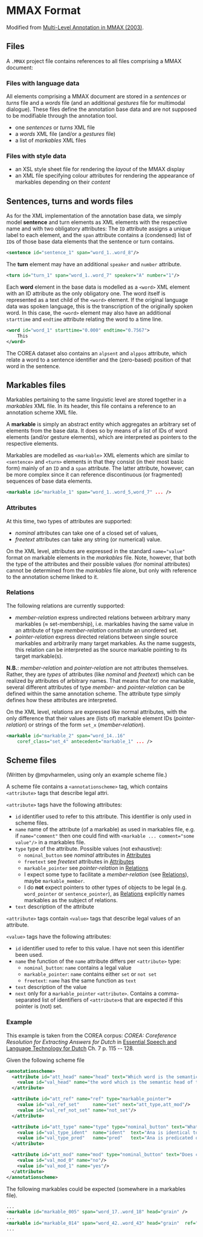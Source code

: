 # MMAX Format
Modified from [Multi-Level Annotation in MMAX (2003)][MMAX].

## Files
A `.MMAX` project file contains references to all files comprising a MMAX document:

### Files with language data
All elements comprising a MMAX document are stored in a _sentences_ or _turns_ file and a _words_ file (and an additional _gestures_ file for multimodal dialogue).
These files define the annotation base data and are not supposed to be modifiable through the annotation tool.

 - one _sentences_ or _turns_ XML file
 - a _words_ XML file (and/or a _gestures_ file)
 - a list of _markables_ XML files

### Files with style data

 - an XSL style sheet file for rendering the _layout_ of the MMAX display
 - an XML file specifying colour attributes for rendering the appearance of markables depending on their _content_


## Sentences, turns and words files

As for the XML implementation of the annotation base data, we simply model **sentence** and turn elements as XML elements with the respective name and with two obligatory attributes: The `ID` attribute assigns a unique label to each element, and the `span` attribute contains a (condensed) list of `ID`s of those base data elements that the sentence or turn contains.
```xml
<sentence id="sentence_1" span="word_1..word_8"/>
```

The **turn** element may have an additional `speaker` and `number` attribute.
```xml
<turn id="turn_1" span="word_1..word_7" speaker="A" number="1"/>
```

Each **word** element in the base data is modelled as a `<word>` XML element with an ID attribute as the only obligatory one.
The word itself is represented as a text child of the `<word>` element.
If the original language data was spoken language, this is the transcription of the originally spoken word.
In this case, the `<word>` element may also have an additional `starttime` and `endtime` attribute relating the word to a time line.

```xml
<word id="word_1" starttime="0.000" endtime="0.7567">
    This
</word>
```

The COREA dataset also contains an `alpsent` and `alppos` attribute, which relate a word to a sentence identifier and the (zero-based) position of that word in the sentence.

## Markables files
Markables pertaining to the same linguistic level are stored together in a _markables_ XML file.
In its header, this file contains a reference to an annotation scheme XML file.

A **markable** is simply an abstract entity which aggregates an arbitrary set of elements from the base data.
It does so by means of a list of IDs of word elements (and/or gesture elements), which are interpreted as pointers to the respective elements.


Markables are modelled as `<markable>` XML elements which are similar to `<sentence>` and `<turn>` elements in that they consist (in their most basic form) mainly of an `ID` and a `span` attribute.
The latter attribute, however, can be more complex since it can reference discontinuous (or fragmented) sequences of base data elements.

```xml
<markable id="markable_1" span="word_1..word_5,word_7" ... />
```


### Attributes
At this time, two types of attributes are supported:

 - _nominal_ attributes can take one of a closed set of values,
 - _freetext_ attributes can take any string (or numerical) value.

On the XML level, attributes are expressed in the standard `name="value"` format on markable elements in the _markables_ file. Note, however, that both the type of the attributes and their possible values (for nominal attributes) cannot be determined from the _markables_ file alone, but only with reference to the annotation scheme linked to it.


### Relations
The following relations are currently supported:

 - _member-relation_ express undirected relations between arbitrary many markables (≈ set-membership), i.e. markables having the same value in an attribute of type _member-relation_ constitute an unordered set.
 - _pointer-relation_ express directed relations between single source markables and arbitrarily many target markables. As the name suggests, this relation can be interpreted as the source markable pointing to its target markable(s).

**N.B.**: _member-relation_ and _pointer-relation_ are not attributes themselves. Rather, they are _types_ of attributes (like _nominal_ and _freetext_) which can be realized by attributes of arbitrary names. That means that for one markable, several different attributes of type _member-_ and _pointer-relation_ can be defined within the same annotation scheme. The attribute type simply defines how these attributes are interpreted.

On the XML level, relations are expressed like normal attributes, with the only difference that their values are (lists of) markable element IDs (_pointer-relation_) or strings of the form `set_x` (_member-relation_).

```xml
<markable id="markable_2" span="word_14..16"
    coref_class="set_4" antecedent="markable_1" ... />
```


## Scheme files
(Written by @mpvharmelen, using only an example scheme file.)

A scheme file contains a `<annotationscheme>` tag, which contains `<attribute>` tags that describe legal attri.

`<attribute>` tags have the following attributes:

 - `id` identifier used to refer to this attribute. This identifier is only used in scheme files.
 - `name` name of the attribute (of a markable) as used in markables file, e.g. if `name="comment"` then one could find with `<markable ... comment="some value"/>` in a markables file.
 - `type` type of the attribute. Possible values (not exhaustive):
     + `nominal_button` see _nominal_ attributes in [Attributes][]
     + `freetext` see _freetext_ attributes in [Attributes][]
     + `markable_pointer` see _pointer-relation_ in [Relations][]
     + I expect some type to facilitate a _member-relation_ (see [Relations][]), maybe `markable_member`.
     + I do **not** expect pointers to other types of objects to be legal (e.g. `word_pointer` or `sentence_pointer`), as [Relations][] explicitly names markables as the subject of relations.
 - `text` description of the attribute

`<attribute>` tags contain `<value>` tags that describe legal values of an attribute.

`<value>` tags have the following attributes:

 - `id` identifier used to refer to this value. I have not seen this identifier been used.
 - `name` the function of the `name` attribute differs per `<attribute>` type:
     + `nominal_button`: `name` contains a legal value
     + `markable_pointer`: `name` contains either `set` or `not set`
     + `freetext`: `name` has the same function as `text`
 - `text` description of the value
 - `next` only for a `markable_pointer` `<attribute>`. Contains a comma-separated list of identifiers of `<attribute>`s that are expected if this pointer is (not) set.

### Example
This example is taken from the COREA corpus: _COREA: Coreference Resolution for Extracting
Answers for Dutch_ in [Essential Speech and Language Technology for Dutch][COREABook] Ch. 7 p. 115 -- 128.

Given the following scheme file

```xml
<annotationscheme>
  <attribute id="att_head" name="head" text="Which word is the semantic head of the NP?" type="freetext">
    <value id="val_head" name="the word which is the semantic head of the NP"/>
  </attribute>

  <attribute id="att_ref" name="ref" type="markable_pointer">
    <value id="val_ref_set"     name="set" next="att_type,att_mod"/>
    <value id="val_ref_not_set" name="not_set"/>
  </attribute>

  <attribute id="att_type" name="type" type="nominal_button" text="What type of coreference is expressed?">
    <value id="val_type_ident"  name="ident"  text="Ana is identical to Ante"/>
    <value id="val_type_pred"   name="pred"   text="Ana is predicated of Ante"/>
  </attribute>

  <attribute id="att_mod" name="mod" type="nominal_button" text="Does context contain a modal operator?">
    <value id="val_mod_0" name="no"/>
    <value id="val_mod_1" name="yes"/>
  </attribute>
</annotationscheme>
```

The following markables could be expected (somewhere in a markables file).
```xml
...
<markable id="markable_005" span="word_17..word_18" head="grain" />
...
<markable id="markable_014" span="word_42..word_43" head="grain"  ref="markable_5"  type="ident" mod="no" />
...
```

[MMAX]: http://www.speech.cs.cmu.edu/sigdial2003/proceedings/07_LONG_strube_paper.pdf
[Attributes]: #attributes
[Relations]: #relations
[COREABook]: https://link.springer.com/book/10.1007%2F978-3-642-30910-6
